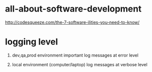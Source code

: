 # all-about-software-development

http://codesqueeze.com/the-7-software-ilities-you-need-to-know/


# logging level

1. dev,qa,prod environment
  important log messages at error level

2. local environment (computer/laptop)
  log messages at verbose level


